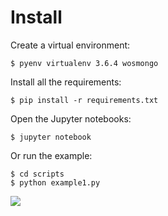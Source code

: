 # Install

Create a virtual environment:

    $ pyenv virtualenv 3.6.4 wosmongo

Install all the requirements:

    $ pip install -r requirements.txt

Open the Jupyter notebooks:

    $ jupyter notebook

Or run the example:

    $ cd scripts
    $ python example1.py
[![](https://mermaid.ink/img/eyJjb2RlIjoiZ3JhcGggVERcbiAgICBBW09uZSBwcm90ZWluIGVudHJ5XSAtLT4gQntEb2VzIGl0IGhhdmUgcHJlZGljdGVkIFBUTSBzaXRlP31cbiAgICBCIC0tPnxOb3wgQyhLZWVwIHRoZSBvcmlnaW5hbCBwcm90ZWluIGVudHJ5KVxuICAgIEIgLS0-fFllc3wgRHtEb2VzIHRoaXMgcHJlZGljdGVkIFBUTSBzaXRlIGV4aXN0IGluIFVuaXByb3Q_fVxuICAgIEQgLS0-fE5vfCBFW1RoZSBwcm90ZWluIGhhcyBubyBQVE0gc2l0ZSByZWNvcmRlZF1cbiAgICBEIC0tPnxOb3wgRltUaGUgcmVjb3JkZWQgUFRNIHNpdGVzIGRvIG5vdCBpbmNsdWRlIHRoZSBwcmVkaWN0ZWQgb25lXVxuICAgIEUgLS0-IEcoQWRkIHRoZSBwcmVkaWN0ZWQgUFRNIHNpdGUgdG8gdGhlIGVudHJ5KVxuICAgIEYgLS0-IEdcbiAgICBEIC0tPiB8WWVzfCBDKEtlZXAgdGhlIG9yaWdpbmFsIHByb3RlaW4gZW50cnkpXG4gICAgQyAtLT4gSChBcHBlbmQgdGhlIHByb3RlaW4gZW50cnkgdG8gYSBuZXcgVW5pcHJvdCB4bWwgZmlsZSlcbiAgICBHIC0tPiBIXG4gICAgSCAtLT58TmV4dCBlbnRyeXxBXG4iLCJtZXJtYWlkIjp7InRoZW1lIjoibmV1dHJhbCJ9LCJ1cGRhdGVFZGl0b3IiOmZhbHNlfQ)](https://mermaid-js.github.io/mermaid-live-editor/#/edit/eyJjb2RlIjoiZ3JhcGggVERcbiAgICBBW09uZSBwcm90ZWluIGVudHJ5XSAtLT4gQntEb2VzIGl0IGhhdmUgcHJlZGljdGVkIFBUTSBzaXRlP31cbiAgICBCIC0tPnxOb3wgQyhLZWVwIHRoZSBvcmlnaW5hbCBwcm90ZWluIGVudHJ5KVxuICAgIEIgLS0-fFllc3wgRHtEb2VzIHRoaXMgcHJlZGljdGVkIFBUTSBzaXRlIGV4aXN0IGluIFVuaXByb3Q_fVxuICAgIEQgLS0-fE5vfCBFW1RoZSBwcm90ZWluIGhhcyBubyBQVE0gc2l0ZSByZWNvcmRlZF1cbiAgICBEIC0tPnxOb3wgRltUaGUgcmVjb3JkZWQgUFRNIHNpdGVzIGRvIG5vdCBpbmNsdWRlIHRoZSBwcmVkaWN0ZWQgb25lXVxuICAgIEUgLS0-IEcoQWRkIHRoZSBwcmVkaWN0ZWQgUFRNIHNpdGUgdG8gdGhlIGVudHJ5KVxuICAgIEYgLS0-IEdcbiAgICBEIC0tPiB8WWVzfCBDKEtlZXAgdGhlIG9yaWdpbmFsIHByb3RlaW4gZW50cnkpXG4gICAgQyAtLT4gSChBcHBlbmQgdGhlIHByb3RlaW4gZW50cnkgdG8gYSBuZXcgVW5pcHJvdCB4bWwgZmlsZSlcbiAgICBHIC0tPiBIXG4gICAgSCAtLT58TmV4dCBlbnRyeXxBXG4iLCJtZXJtYWlkIjp7InRoZW1lIjoibmV1dHJhbCJ9LCJ1cGRhdGVFZGl0b3IiOmZhbHNlfQ)

